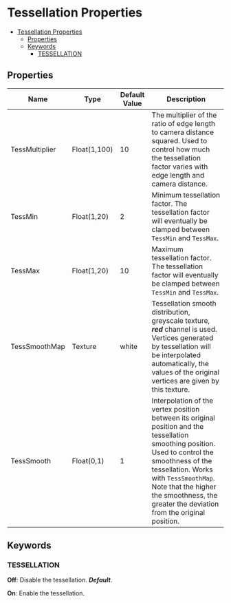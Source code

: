# Tessellation Properties

- [Tessellation Properties](#tessellation-properties)
  - [Properties](#properties)
  - [Keywords](#keywords)
    - [TESSELLATION](#tessellation)

## Properties

| Name           | Type         | Default Value | Description                                                                                                                                                                                                                                                                            |
| -------------- | ------------ | ------------- | -------------------------------------------------------------------------------------------------------------------------------------------------------------------------------------------------------------------------------------------------------------------------------------- |
| TessMultiplier | Float(1,100) | 10            | The multiplier of the ratio of edge length to camera distance squared. Used to control how much the tessellation factor varies with edge length and camera distance.                                                                                                                   |
| TessMin        | Float(1,20)  | 2             | Minimum tessellation factor. The tessellation factor will eventually be clamped between `TessMin` and `TessMax`.                                                                                                                                                                       |
| TessMax        | Float(1,20)  | 10            | Maximum tessellation factor. The tessellation factor will eventually be clamped between `TessMin` and `TessMax`.                                                                                                                                                                       |
| TessSmoothMap  | Texture      | white         | Tessellation smooth distribution, greyscale texture, ***red*** channel is used. Vertices generated by tessellation will be interpolated automatically, the values of the original vertices are given by this texture.                                                                  |
| TessSmooth     | Float(0,1)   | 1             | Interpolation of the vertex position between its original position and the tessellation smoothing position. Used to control the smoothness of the tessellation. Works with `TessSmoothMap`. Note that the higher the smoothness, the greater the deviation from the original position. |

## Keywords

### TESSELLATION
**Off**: Disable the tessellation. ***Default***.

**On**: Enable the tessellation.